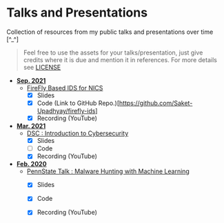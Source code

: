 # Talks and Presentations

Collection of resources from my public talks and presentations over time  [^\_^]

> Feel free to use the assets for your talks/presentation, just give credits where it is due and mention it in references. For more details see [LICENSE](https://github.com/Saket-Upadhyay/Talks_and_Presentation/blob/master/LICENSE)

- [**Sep. 2021**](https://github.com/Saket-Upadhyay/Talks_and_Presentation/tree/master/2021)
    - [FireFly Based IDS for NICS](https://github.com/Saket-Upadhyay/Talks_and_Presentation/tree/master/2021/FireFly%20Based%20IDS%20for%20NICS%20Research%20Presentation%20(CyVIT'21))
      - [x] Slides
      - [x] Code (Link to GitHub Repo.)[https://github.com/Saket-Upadhyay/firefly-ids]
      - [x] Recording (YouTube)

- [**Mar. 2021**](https://github.com/Saket-Upadhyay/Talks_and_Presentation/tree/master/2021)
    - [DSC : Introduction to Cybersecurity](https://github.com/Saket-Upadhyay/Talks_and_Presentation/tree/master/2021/Introduction_to_Cybersecurity_(DSC))
      - [x] Slides
      - [ ] Code
      - [x] Recording (YouTube)

- [**Feb. 2020**](https://github.com/Saket-Upadhyay/Talks_and_Presentation/tree/master/2020)
    - [PennState Talk : Malware Hunting with Machine Learning](https://github.com/Saket-Upadhyay/Talks_and_Presentation/tree/master/2020/PennStateTechClub_(PSWCTC))
      - [x] Slides
      - [x] Code
      - [x] Recording (YouTube)




